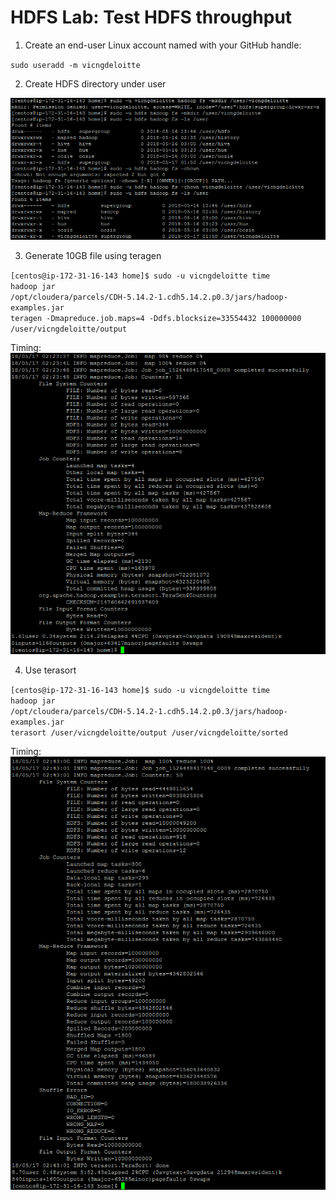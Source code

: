 # HDFS Lab: Test HDFS throughput

1. Create an end-user Linux account named with your GitHub handle:

<code>sudo useradd -m vicngdeloitte</code>

2. Create HDFS directory under user

<img src="./createnewuser.PNG" />


3. Generate 10GB file using teragen

<code>[centos@ip-172-31-16-143 home]$ sudo -u vicngdeloitte time hadoop jar /opt/cloudera/parcels/CDH-5.14.2-1.cdh5.14.2.p0.3/jars/hadoop-examples.jar teragen -Dmapreduce.job.maps=4 -Ddfs.blocksize=33554432 100000000 /user/vicngdeloitte/output</code>

Timing:
<img src='./teragentiming.PNG' />

4. Use terasort

<code>[centos@ip-172-31-16-143 home]$ sudo -u vicngdeloitte time hadoop jar /opt/cloudera/parcels/CDH-5.14.2-1.cdh5.14.2.p0.3/jars/hadoop-examples.jar terasort /user/vicngdeloitte/output /user/vicngdeloitte/sorted
</code>

Timing:
<img src='./terasorttiming.PNG' />
